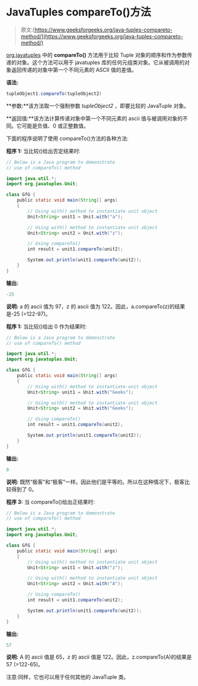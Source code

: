 # JavaTuples compareTo()方法

> 原文:[https://www.geeksforgeeks.org/java-tuples-compareto-method/](https://www.geeksforgeeks.org/java-tuples-compareto-method/)

[org.javatuples](https://www.geeksforgeeks.org/javatuples-introduction/) 中的 **compareTo()** 方法用于比较 Tuple 对象的顺序和作为参数传递的对象。这个方法可以用于 javatuples 库的任何元组类对象。它从被调用的对象返回传递的对象中第一个不同元素的 ASCII 值的差值。

**语法:**

```java
tupleObject1.compareTo(tupleObject2)
```

**参数:**该方法取一个强制参数 *tupleObject2* ，即要比较的 JavaTuple 对象。

**返回值:**该方法计算传递对象中第一个不同元素的 ascii 值与被调用对象的不同。它可能是负值、0 或正整数值。

下面的程序说明了使用 compareTo()方法的各种方法:

**程序 1:** 当比较()给出否定结果时:

```java
// Below is a Java program to demonstrate
// use of compareTo() method

import java.util.*;
import org.javatuples.Unit;

class GfG {
    public static void main(String[] args)
    {
        // Using with() method to instantiate unit object
        Unit<String> unit1 = Unit.with("a");

        // Using with() method to instantiate unit object
        Unit<String> unit2 = Unit.with("z");

        // Using compareTo()
        int result = unit1.compareTo(unit2);

        System.out.println(unit1.compareTo(unit2));
    }
}
```

**输出:**

```java
-25
```

**说明:**
a 的 ascii 值为 97，z 的 ascii 值为 122。因此，a.compareTo(z)的结果是-25 (=122-97)。

**程序 1:** 当比较()给出 0 作为结果时:

```java
// Below is a Java program to demonstrate
// use of compareTo() method

import java.util.*;
import org.javatuples.Unit;

class GfG {
    public static void main(String[] args)
    {
        // Using with() method to instantiate unit object
        Unit<String> unit1 = Unit.with("Geeks");

        // Using with() method to instantiate unit object
        Unit<String> unit2 = Unit.with("Geeks");

        // Using compareTo()
        int result = unit1.compareTo(unit2);

        System.out.println(unit1.compareTo(unit2));
    }
}
```

**输出:**

```java
0
```

**说明:**
既然“极客”和“极客”一样。因此他们是平等的。所以在这种情况下，极客比较得到了 0。

**程序 3:** 当 compareTo()给出正结果时:

```java
// Below is a Java program to demonstrate
// use of compareTo() method

import java.util.*;
import org.javatuples.Unit;

class GfG {
    public static void main(String[] args)
    {
        // Using with() method to instantiate unit object
        Unit<String> unit1 = Unit.with("z");

        // Using with() method to instantiate unit object
        Unit<String> unit2 = Unit.with("A");

        // Using compareTo()
        int result = unit1.compareTo(unit2);

        System.out.println(unit1.compareTo(unit2));
    }
}
```

**输出:**

```java
57
```

**说明:**
A 的 ascii 值是 65，z 的 ascii 值是 122。因此，z.compareTo(A)的结果是 57 (=122-65)。

注意:同样，它也可以用于任何其他的 JavaTuple 类。
